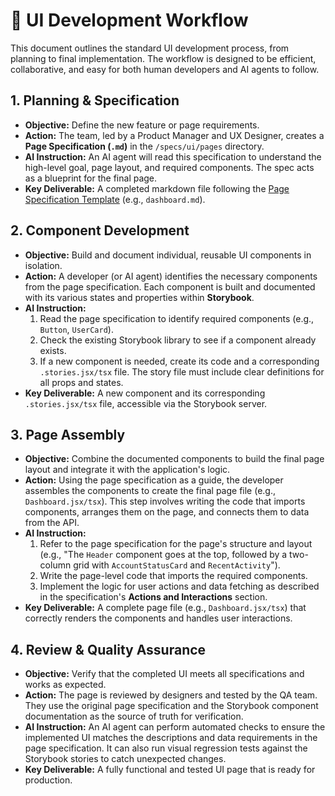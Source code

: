 # 📄 **UI Development Workflow**

This document outlines the standard UI development process, from planning to final implementation. The workflow is designed to be efficient, collaborative, and easy for both human developers and AI agents to follow.


## **1. Planning & Specification**

  * **Objective:** Define the new feature or page requirements.
  * **Action:** The team, led by a Product Manager and UX Designer, creates a **Page Specification (`.md`)** in the `/specs/ui/pages` directory.
  * **AI Instruction:** An AI agent will read this specification to understand the high-level goal, page layout, and required components. The spec acts as a blueprint for the final page.
  * **Key Deliverable:** A completed markdown file following the [Page Specification Template](https://www.google.com/search?q=%23) (e.g., `dashboard.md`).


## **2. Component Development**

  * **Objective:** Build and document individual, reusable UI components in isolation.
  * **Action:** A developer (or AI agent) identifies the necessary components from the page specification. Each component is built and documented with its various states and properties within **Storybook**.
  * **AI Instruction:**
    1.  Read the page specification to identify required components (e.g., `Button`, `UserCard`).
    2.  Check the existing Storybook library to see if a component already exists.
    3.  If a new component is needed, create its code and a corresponding `.stories.jsx/tsx` file. The story file must include clear definitions for all props and states.
  * **Key Deliverable:** A new component and its corresponding `.stories.jsx/tsx` file, accessible via the Storybook server.


## **3. Page Assembly**

  * **Objective:** Combine the documented components to build the final page layout and integrate it with the application's logic.
  * **Action:** Using the page specification as a guide, the developer assembles the components to create the final page file (e.g., `Dashboard.jsx/tsx`). This step involves writing the code that imports components, arranges them on the page, and connects them to data from the API.
  * **AI Instruction:**
    1.  Refer to the page specification for the page's structure and layout (e.g., "The `Header` component goes at the top, followed by a two-column grid with `AccountStatusCard` and `RecentActivity`").
    2.  Write the page-level code that imports the required components.
    3.  Implement the logic for user actions and data fetching as described in the specification's **Actions and Interactions** section.
  * **Key Deliverable:** A complete page file (e.g., `Dashboard.jsx/tsx`) that correctly renders the components and handles user interactions.


## **4. Review & Quality Assurance**

  * **Objective:** Verify that the completed UI meets all specifications and works as expected.
  * **Action:** The page is reviewed by designers and tested by the QA team. They use the original page specification and the Storybook component documentation as the source of truth for verification.
  * **AI Instruction:** An AI agent can perform automated checks to ensure the implemented UI matches the descriptions and data requirements in the page specification. It can also run visual regression tests against the Storybook stories to catch unexpected changes.
  * **Key Deliverable:** A fully functional and tested UI page that is ready for production.